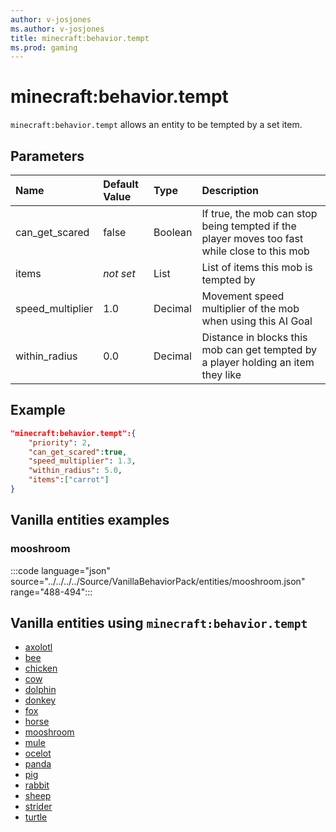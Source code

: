 ```yaml
---
author: v-josjones
ms.author: v-josjones
title: minecraft:behavior.tempt
ms.prod: gaming
---
```


# minecraft:behavior.tempt

`minecraft:behavior.tempt` allows an entity to be tempted by a set item.

## Parameters

|Name |Default Value  |Type  |Description  |
|:----------|:----------|:----------|:----------|
|can_get_scared| false| Boolean|  If true, the mob can stop being tempted if the player moves too fast while close to this mob |
|items|*not set* | List|  List of items this mob is tempted by |
|speed_multiplier| 1.0| Decimal| Movement speed multiplier of the mob when using this AI Goal |
|within_radius| 0.0| Decimal| Distance in blocks this mob can get tempted by a player holding an item they like |

## Example

```json
"minecraft:behavior.tempt":{
    "priority": 2,
    "can_get_scared":true,
    "speed_multiplier": 1.3,
    "within_radius": 5.0,
    "items":["carrot"]
}
```

## Vanilla entities examples

### mooshroom

:::code language="json" source="../../../../Source/VanillaBehaviorPack/entities/mooshroom.json" range="488-494":::

## Vanilla entities using `minecraft:behavior.tempt`

- [axolotl](../../../../Source/VanillaBehaviorPack_Snippets/entities/axolotl.md)
- [bee](../../../../Source/VanillaBehaviorPack_Snippets/entities/bee.md)
- [chicken](../../../../Source/VanillaBehaviorPack_Snippets/entities/chicken.md)
- [cow](../../../../Source/VanillaBehaviorPack_Snippets/entities/cow.md)
- [dolphin](../../../../Source/VanillaBehaviorPack_Snippets/entities/dolphin.md)
- [donkey](../../../../Source/VanillaBehaviorPack_Snippets/entities/donkey.md)
- [fox](../../../../Source/VanillaBehaviorPack_Snippets/entities/fox.md)
- [horse](../../../../Source/VanillaBehaviorPack_Snippets/entities/horse.md)
- [mooshroom](../../../../Source/VanillaBehaviorPack_Snippets/entities/mooshroom.md)
- [mule](../../../../Source/VanillaBehaviorPack_Snippets/entities/mule.md)
- [ocelot](../../../../Source/VanillaBehaviorPack_Snippets/entities/ocelot.md)
- [panda](../../../../Source/VanillaBehaviorPack_Snippets/entities/panda.md)
- [pig](../../../../Source/VanillaBehaviorPack_Snippets/entities/pig.md)
- [rabbit](../../../../Source/VanillaBehaviorPack_Snippets/entities/rabbit.md)
- [sheep](../../../../Source/VanillaBehaviorPack_Snippets/entities/sheep.md)
- [strider](../../../../Source/VanillaBehaviorPack_Snippets/entities/strider.md)
- [turtle](../../../../Source/VanillaBehaviorPack_Snippets/entities/turtle.md)
